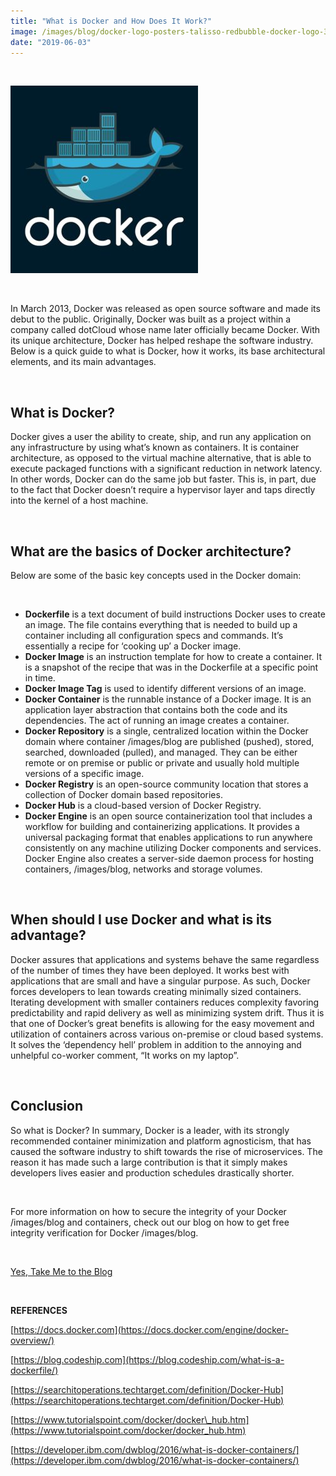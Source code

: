 ```yaml
---
title: "What is Docker and How Does It Work?"
image: /images/blog/docker-logo-posters-talisso-redbubble-docker-logo-300x300.jpg
date: "2019-06-03"
---
```


 

![docker-logo](/images/blog/docker-logo-posters-talisso-redbubble-docker-logo-300x300.jpg)

 

In March 2013, Docker was released as open source software and made its debut to the public. Originally, Docker was built as a project within a company called dotCloud whose name later officially became Docker. With its unique architecture, Docker has helped reshape the software industry. Below is a quick guide to what is Docker, how it works, its base architectural elements, and its main advantages.

 

## **What is Docker?**

Docker gives a user the ability to create, ship, and run any application on any infrastructure by using what’s known as containers. It is container architecture, as opposed to the virtual machine alternative, that is able to execute packaged functions with a significant reduction in network latency. In other words, Docker can do the same job but faster. This is, in part, due to the fact that Docker doesn’t require a hypervisor layer and taps directly into the kernel of a host machine.

 

## **What are the basics of Docker architecture?**

Below are some of the basic key concepts used in the Docker domain:

 

- **Dockerfile** is a text document of build instructions Docker uses to create an image. The file contains everything that is needed to build up a container including all configuration specs and commands. It’s essentially a recipe for ‘cooking up’ a Docker image.
- **Docker Image** is an instruction template for how to create a container. It is a snapshot of the recipe that was in the Dockerfile at a specific point in time.
- **Docker Image Tag** is used to identify different versions of an image.
- **Docker Container** is the runnable instance of a Docker image. It is an application layer abstraction that contains both the code and its dependencies. The act of running an image creates a container.
- **Docker Repository** is a single, centralized location within the Docker domain where container /images/blog are published (pushed), stored, searched, downloaded (pulled), and managed. They can be either remote or on premise or public or private and usually hold multiple versions of a specific image.
- **Docker Registry** is an open-source community location that stores a collection of Docker domain based repositories.
- **Docker Hub** is a cloud-based version of Docker Registry.
- **Docker Engine** is an open source containerization tool that includes a workflow for building and containerizing applications. It provides a universal packaging format that enables applications to run anywhere consistently on any machine utilizing Docker components and services. Docker Engine also creates a server-side daemon process for hosting containers, /images/blog, networks and storage volumes.

 

## **When should I use Docker and what is its advantage?**

Docker assures that applications and systems behave the same regardless of the number of times they have been deployed. It works best with applications that are small and have a singular purpose. As such, Docker forces developers to lean towards creating minimally sized containers. Iterating development with smaller containers reduces complexity favoring predictability and rapid delivery as well as minimizing system drift. Thus it is that one of Docker’s great benefits is allowing for the easy movement and utilization of containers across various on-premise or cloud based systems. It solves the ‘dependency hell’ problem in addition to the annoying and unhelpful co-worker comment, “It works on my laptop”.

 

## **Conclusion**

So what is Docker? In summary, Docker is a leader, with its strongly recommended container minimization and platform agnosticism, that has caused the software industry to shift towards the rise of microservices. The reason it has made such a large contribution is that it simply makes developers lives easier and production schedules drastically shorter.

 

For more information on how to secure the integrity of your Docker /images/blog and containers, check out our blog on how to get free integrity verification for Docker /images/blog.

 

[Yes, Take Me to the Blog](https://www.codenotary.io/verify-the-integrity-of-a-docker-image-for-free-with-codenotary/)

 

**REFERENCES**

[https://docs.docker.com](https://docs.docker.com/engine/docker-overview/)

[https://blog.codeship.com](https://blog.codeship.com/what-is-a-dockerfile/)

[https://searchitoperations.techtarget.com/definition/Docker-Hub](https://searchitoperations.techtarget.com/definition/Docker-Hub)

[https://www.tutorialspoint.com/docker/docker\_hub.htm](https://www.tutorialspoint.com/docker/docker_hub.htm)

[https://developer.ibm.com/dwblog/2016/what-is-docker-containers/](https://developer.ibm.com/dwblog/2016/what-is-docker-containers/)

